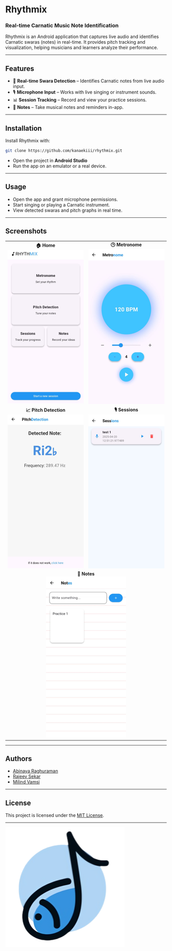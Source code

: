 # Rhythmix
### Real-time Carnatic Music Note Identification

Rhythmix is an Android application that captures live audio and identifies Carnatic swaras (notes) in real-time. It provides pitch tracking and visualization, helping musicians and learners analyze their performance.

---

## Features

- 🎵 **Real-time Swara Detection** – Identifies Carnatic notes from live audio input.
- 🎙️ **Microphone Input** – Works with live singing or instrument sounds.
- 📊 **Session Tracking** – Record and view your practice sessions.
- 📝 **Notes** – Take musical notes and reminders in-app.

---

## Installation

Install Rhythmix with:

```bash
git clone https://github.com/kanaekiii/rhythmix.git
```

- Open the project in **Android Studio**
- Run the app on an emulator or a real device.

---

## Usage

- Open the app and grant microphone permissions.
- Start singing or playing a Carnatic instrument.
- View detected swaras and pitch graphs in real time.

---

## Screenshots

<div align="center">

<table>
  <tr>
    <td align="center">
      <strong>🏠 Home</strong><br>
      <img src="https://github.com/kanaekiii/rhythmix/blob/main/screenshots/Home.png" width="250"/>
    </td>
    <td align="center">
      <strong>🕒 Metronome</strong><br>
      <img src="https://github.com/kanaekiii/rhythmix/blob/main/screenshots/Metronome.png" width="250"/>
    </td>
  </tr>
  <tr>
    <td align="center">
      <strong>📈 Pitch Detection</strong><br>
      <img src="https://github.com/kanaekiii/rhythmix/blob/main/screenshots/Pitch%20Detection.png" width="250"/>
    </td>
    <td align="center">
      <strong>🎙️ Sessions</strong><br>
      <img src="https://github.com/kanaekiii/rhythmix/blob/main/screenshots/Sessions.png" width="250"/>
    </td>
  </tr>
  <tr>
    <td align="center" colspan="2">
      <strong>📝 Notes</strong><br>
      <img src="https://github.com/kanaekiii/rhythmix/blob/main/screenshots/Notes.png" width="250"/>
    </td>
  </tr>
</table>

</div>


---

## Authors

- [Abinaya Raghuraman](https://github.com/kanaekiii)
- [Rajeev Sekar](https://github.com/rajeevsekar)
- [Milind Vamsi](https://github.com/milindvamsim)

---

## License

This project is licensed under the [MIT License](https://choosealicense.com/licenses/mit/).

---

![Rhythmix Logo](https://github.com/kanaekiii/rhythmix/blob/main/assets/Logo_noname.png)